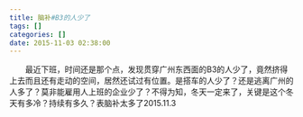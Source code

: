 ```yaml
---
title: 脑补#B3的人少了
tags: []
categories: []
date: 2015-11-03 02:38:00 
---
```



&emsp;&emsp;最近下班，时间还是那个点，发现贯穿广州东西面的B3的人少了，竟然挤得上去而且还有走动的空间，居然还试过有位置。是搭车的人少了？还是逃离广州的人多了？莫非能雇用人上班的企业少了？不得为知，冬天一定来了，关键是这个冬天有多冷？持续有多久？表脑补太多了2015.11.3
